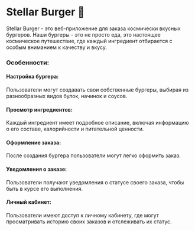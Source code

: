 # Stellar Burger 🍔

Stellar Burger - это веб-приложение для заказа космически вкусных бургеров. Наши бургеры - это не просто еда, это настоящее космическое путешествие, где каждый ингредиент отбирается с особым вниманием к качеству и вкусу.

### Особенности:

#### Настройка бургера: 
Пользователи могут создавать свои собственные бургеры, выбирая из разнообразных видов булок, начинок и соусов.

#### Просмотр ингредиентов: 
Каждый ингредиент имеет подробное описание, включая информацию о его составе, калорийности и питательной ценности.

#### Оформление заказа: 
После создания бургера пользователи могут легко оформить заказ.

#### Уведомления о заказе: 
Пользователи получают уведомления о статусе своего заказа, чтобы быть в курсе его выполнения.

#### Личный кабинет: 
Пользователи имеют доступ к личному кабинету, где могут просматривать историю своих заказов и отслеживать их статус.
